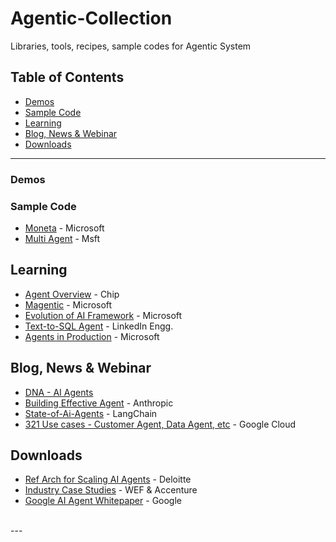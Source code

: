 # Agentic-Collection

Libraries, tools, recipes, sample codes for Agentic System

## Table of Contents

- [Demos](#demos)
- [Sample Code](#sample-code)
- [Learning](#learning)
- [Blog, News & Webinar](#blog-news--webinar)
- [Downloads](#downloads)

---

### Demos


### Sample Code
- [Moneta](https://github.com/Azure-Samples/moneta-agents) - Microsoft
- [Multi Agent](https://github.com/kinfey/MultiAIAgent/tree/main) - Msft

## Learning
- [Agent Overview](https://huyenchip.com//2025/01/07/agents.html#agent_overview) - Chip
- [Magentic](https://www.microsoft.com/en-us/research/articles/magentic-one-a-generalist-multi-agent-system-for-solving-complex-tasks/) - Microsoft
- [Evolution of AI Framework](https://techcommunity.microsoft.com/blog/machinelearningblog/the-evolution-of-ai-frameworks-understanding-microsofts-latest-multi-agent-syste/4339739) - Microsoft
- [Text-to-SQL Agent](https://www.linkedin.com/blog/engineering/ai/practical-text-to-sql-for-data-analytics?lipi=urn%3Ali%3Apage%3Ad_flagship3_detail_base%3BxZCfI%2BSVT22SjDmmxZPX3A%3D%3D) - LinkedIn Engg.
- [Agents in Production](https://devblogs.microsoft.com/all-things-azure/how-to-develop-ai-apps-and-agents-in-azure-a-visual-guide/) - Microsoft
  
## Blog, News & Webinar
- [DNA - AI Agents](https://cedricchee.com/blog/the-dna-of-ai-agents/) 
- [Building Effective Agent](https://www.anthropic.com/research/building-effective-agents) - Anthropic
- [State-of-Ai-Agents](https://www.langchain.com/stateofaiagents) - LangChain
- [321 Use cases - Customer Agent, Data Agent, etc](https://cloud.google.com/transform/101-real-world-generative-ai-use-cases-from-industry-leaders) - Google Cloud

## Downloads
- [Ref Arch for Scaling AI Agents](docs/gen-ai-multi-agents-pov-2.pdf) - Deloitte
- [Industry Case Studies](docs/WEF_AI_in_Action_Beyond_Experimentation_to_Transform_Industry_2025.pdf) - WEF & Accenture
- [Google AI Agent Whitepaper](docs/google-ai-agents-whitepaper.pdf) - Google
  
<br>
---

